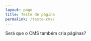 ```yaml
---
layout: page
title: Teste de página
permalink: /teste-cms/
---
```

Será que o CMS também cria páginas?